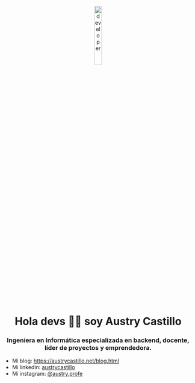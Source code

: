 <div id="header" align="center">
    <img src="https://i.gifer.com/AjA6.mp4" alt="developer" width="20%">
    <h1 align="center"> Hola devs 🙋‍♀️ soy Austry Castillo</h1>
    <h3>
        Ingeniera en Informática especializada en backend, docente, líder de proyectos y emprendedora.        
    </h3>    
</div>
<ul>
    <li>Mi blog: <a href="https://austrycastillo.net/blog.html" target="_blank">https://austrycastillo.net/blog.html</a></li>
    <li>Mi linkedin: <a href="https://www.linkedin.com/in/austry-castillo/" target="_blank">austrycastillo</a></li>    
  <li>Mi instagram: <a href="https://www.instagram.com/austry.profe/" target="_blank">@austry.profe</a></li>  
</ul>
